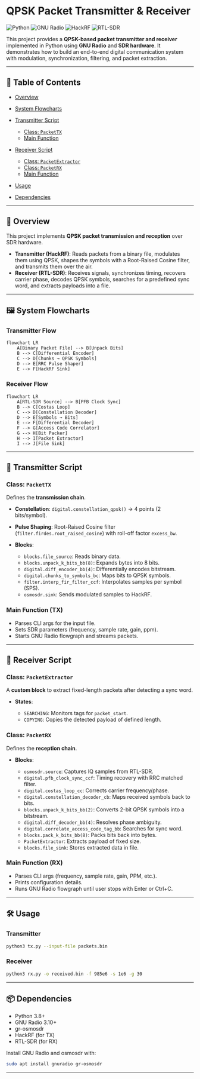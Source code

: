 # QPSK Packet Transmitter & Receiver

![Python](https://img.shields.io/badge/Python-3.8%2B-blue)
![GNU Radio](https://img.shields.io/badge/GNU%20Radio-3.10-green)
![HackRF](https://img.shields.io/badge/SDR-HackRF-orange)
![RTL-SDR](https://img.shields.io/badge/SDR-RTL--SDR-purple)


This project provides a **QPSK-based packet transmitter and receiver** implemented in Python using **GNU Radio** and **SDR hardware**. It demonstrates how to build an end-to-end digital communication system with modulation, synchronization, filtering, and packet extraction.

---

## 📑 Table of Contents

* [Overview](#overview)
* [System Flowcharts](#system-flowcharts)
* [Transmitter Script](#transmitter-script)

  * [Class: `PacketTX`](#class-packettx)
  * [Main Function](#main-function-tx)
* [Receiver Script](#receiver-script)

  * [Class: `PacketExtractor`](#class-packetextractor)
  * [Class: `PacketRX`](#class-packetrx)
  * [Main Function](#main-function-rx)
* [Usage](#usage)
* [Dependencies](#dependencies)

---

## 📡 Overview

This project implements **QPSK packet transmission and reception** over SDR hardware.

* **Transmitter (HackRF)**: Reads packets from a binary file, modulates them using QPSK, shapes the symbols with a Root-Raised Cosine filter, and transmits them over the air.
* **Receiver (RTL-SDR)**: Receives signals, synchronizes timing, recovers carrier phase, decodes QPSK symbols, searches for a predefined sync word, and extracts payloads into a file.

---

## 🖼 System Flowcharts

### Transmitter Flow

```mermaid
flowchart LR
    A[Binary Packet File] --> B[Unpack Bits]
    B --> C[Differential Encoder]
    C --> D[Chunks → QPSK Symbols]
    D --> E[RRC Pulse Shaper]
    E --> F[HackRF Sink]
```

### Receiver Flow

```mermaid
flowchart LR
    A[RTL-SDR Source] --> B[PFB Clock Sync]
    B --> C[Costas Loop]
    C --> D[Constellation Decoder]
    D --> E[Symbols → Bits]
    E --> F[Differential Decoder]
    F --> G[Access Code Correlator]
    G --> H[Bit Packer]
    H --> I[Packet Extractor]
    I --> J[File Sink]
```

---

## 🚀 Transmitter Script

### Class: `PacketTX`

Defines the **transmission chain**.

* **Constellation**: `digital.constellation_qpsk()` → 4 points (2 bits/symbol).
* **Pulse Shaping**: Root-Raised Cosine filter (`filter.firdes.root_raised_cosine`) with roll-off factor `excess_bw`.
* **Blocks**:

  * `blocks.file_source`: Reads binary data.
  * `blocks.unpack_k_bits_bb(8)`: Expands bytes into 8 bits.
  * `digital.diff_encoder_bb(4)`: Differentially encodes bitstream.
  * `digital.chunks_to_symbols_bc`: Maps bits to QPSK symbols.
  * `filter.interp_fir_filter_ccf`: Interpolates samples per symbol (SPS).
  * `osmosdr.sink`: Sends modulated samples to HackRF.

### Main Function (TX)

* Parses CLI args for the input file.
* Sets SDR parameters (frequency, sample rate, gain, ppm).
* Starts GNU Radio flowgraph and streams packets.

---

## 📡 Receiver Script

### Class: `PacketExtractor`

A **custom block** to extract fixed-length packets after detecting a sync word.

* **States**:

  * `SEARCHING`: Monitors tags for `packet_start`.
  * `COPYING`: Copies the detected payload of defined length.

### Class: `PacketRX`

Defines the **reception chain**.

* **Blocks**:

  * `osmosdr.source`: Captures IQ samples from RTL-SDR.
  * `digital.pfb_clock_sync_ccf`: Timing recovery with RRC matched filter.
  * `digital.costas_loop_cc`: Corrects carrier frequency/phase.
  * `digital.constellation_decoder_cb`: Maps received symbols back to bits.
  * `blocks.unpack_k_bits_bb(2)`: Converts 2-bit QPSK symbols into a bitstream.
  * `digital.diff_decoder_bb(4)`: Resolves phase ambiguity.
  * `digital.correlate_access_code_tag_bb`: Searches for sync word.
  * `blocks.pack_k_bits_bb(8)`: Packs bits back into bytes.
  * `PacketExtractor`: Extracts payload of fixed size.
  * `blocks.file_sink`: Stores extracted data in file.

### Main Function (RX)

* Parses CLI args (frequency, sample rate, gain, PPM, etc.).
* Prints configuration details.
* Runs GNU Radio flowgraph until user stops with Enter or Ctrl+C.

---

## 🛠 Usage

### Transmitter

```bash
python3 tx.py --input-file packets.bin
```

### Receiver

```bash
python3 rx.py -o received.bin -f 985e6 -s 1e6 -g 30
```

---

## 📦 Dependencies

* Python 3.8+
* GNU Radio 3.10+
* gr-osmosdr
* HackRF (for TX)
* RTL-SDR (for RX)

Install GNU Radio and osmosdr with:

```bash
sudo apt install gnuradio gr-osmosdr
```

---

